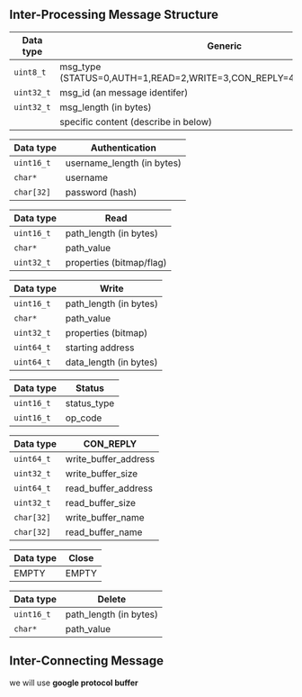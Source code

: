 ## Inter-Processing Message Structure

| Data type  | Generic                                                                |
| ---------- | -----------------------------------------------------------------------|
| `uint8_t`  | msg_type (STATUS=0,AUTH=1,READ=2,WRITE=3,CON_REPLY=4,CLOSE=5,DELETE=6) |
| `uint32_t` | msg_id  (an message identifer)                                         |
| `uint32_t` | msg_length (in bytes)                                                  |
|            | specific content (describe in below)                                   |

| Data type  | Authentication                              |
| ---------- | ------------------------------------------- |
| `uint16_t` | username_length (in bytes)                  |
| `char*`    | username                                    |
| `char[32]` | password (hash)                             |

| Data type  | Read                    |
| ---------- | ----------------------- |
| `uint16_t` | path_length (in bytes)  |
| `char*`    | path_value              |
| `uint32_t` | properties (bitmap/flag)|

| Data type  | Write                  |
| ---------- | ---------------------- |
| `uint16_t` | path_length (in bytes) |
| `char*`    | path_value             |
| `uint32_t` | properties (bitmap)    |
| `uint64_t` | starting address       |
| `uint64_t` | data_length (in bytes) |

| Data type  | Status      |
| ---------- | ----------- |
| `uint16_t` | status_type |
| `uint16_t` |   op_code   |

| Data type  | CON_REPLY            |
| ---------- | -------------------- |
| `uint64_t` | write_buffer_address |
| `uint32_t` | write_buffer_size    |
| `uint64_t` | read_buffer_address  |
| `uint32_t` | read_buffer_size     |
| `char[32]` | write_buffer_name    |
| `char[32]` | read_buffer_name     |

| Data type  | Close      |
| ---------- | -----------|
|  EMPTY     | EMPTY      |

| Data type  | Delete                  |
| ---------- | ------------------------|
| `uint16_t` | path_length (in bytes)  |
| `char*`    | path_value              |



## Inter-Connecting Message

we will use **google protocol buffer**
